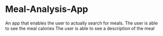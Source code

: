 # Meal-Analysis-App

An app that enables the user to actually search for meals.
The user is able to see the meal calories
The user is able to see a description of the meal